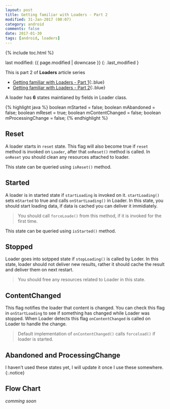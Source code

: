 ```yaml
---
layout: post
title: Getting familiar with Loaders - Part 2
modified: 31-Jan-2017 (00:07)
category: android
comments: false
date: 2017-01-30
tags: [android, loaders]
---
```


{% include toc.html %}

last modified: {{ page.modified | downcase }} 
{: .last_modified }


This is part 2 of **Loaders** article series

- [Getting familiar with Loaders - Part 1]({{site.url}}/loaders-part-1){:.blue}
- [Getting familiar with Loaders - Part 2]({{site.url}}/loaders-part-2){:.blue}

A loader has **6** states maintianed by fields in Loader class.

{% highlight java %}
    boolean mStarted = false;
    boolean mAbandoned = false;
    boolean mReset = true;
    boolean mContentChanged = false;
    boolean mProcessingChange = false;
{% endhighlight %}

## Reset

A loader starts in `reset` state. This flag will also become true if `reset` method is invoked on `Loader`, after that `onReset()` method is called. In `onReset` you should clean any resources attached to loader.

This state can be queried using `isReset()` method.

## Started

A loader is in started state if `startLoading` is invoked on it. `startLoading()` sets `mStarted` to true and calls `onStartLoading()` in Loader. In this state, you should start loading data, if data is cached you can deliver it immidiately. 

> You should call `forceLoade()` from this method, if it is invoked for the first time.

This state can be queried using `isStarted()` method. 

## Stopped

Loader goes into sotpped state if `stopLoading()` is called by Loder. In this state, loader should not deliver new results, rather it should cache the result and deliver them on next restart. 

> You should free any resources related to Loader in this state.


## ContentChanged

This flag notifies the loader that content is changed. You can check this flag in `onStartLoading` to see if something has changed while Loader was stopped. When Loader detects this flag `onContentChanged` is called on Loader to handle the change.

> Default implementation of `onContentChanged()` calls `forceload()` if loader is started.

## Abandoned and ProcessingChange

I haven't used these states yet, I will update it once I use these somewhere.
{:.notice}

## Flow Chart

*comming soon*